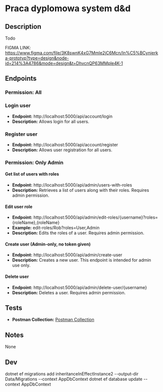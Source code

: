 # Praca dyplomowa system d&d

## Description

Todo

FIGMA LINK: https://www.figma.com/file/3K8swnK4xG7Mmle2jC6Mcn/In%C5%BCynierka-prototyp?type=design&node-id=214%3A4786&mode=design&t=DhvcnQP63MMple4K-1

## Endpoints

### Permission: All

### Login user

- **Endpoint:** http://localhost:5000/api/account/login
- **Description:** Allows login for all users.

### Register user

- **Endpoint:** http://localhost:5000/api/account/register
- **Description:** Allows user registration for all users.

### Permission: Only Admin

#### Get list of users with roles

- **Endpoint:** http://localhost:5000/api/admin/users-with-roles
- **Description:** Retrieves a list of users along with their roles. Requires admin permission.

#### Edit user role

- **Endpoint:** http://localhost:5000/api/admin/edit-roles/{username}?roles={roleName},{roleName}
- **Example:** edit-roles/Rob?roles=User,Admin
- **Description:** Edits the roles of a user. Requires admin permission.

#### Create user (Admin-only, no token given)

- **Endpoint:** http://localhost:5000/api/admin/create-user
- **Description:** Creates a new user. This endpoint is intended for admin use only.

#### Delete user

- **Endpoint:** http://localhost:5000/api/admin/delete-user/{username}
- **Description:** Deletes a user. Requires admin permission.

## Tests

- **Postman Collection:** [Postman Collection](https://github.com/BrainTireFire/Praca-dyplomowa/tree/main/Resource)

## Notes

None

## Dev
dotnet ef migrations add inheritanceInEffectInstance2 --output-dir Data/Migrations --context AppDbContext
dotnet ef database update --context AppDbContext